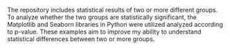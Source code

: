 The repository includes statistical results of two or more different groups. To analyze whether the two groups are statistically significant, the Matplotlib and Seaborn libraries in Python were utilized analyzed according to p-value. These examples aim to improve my ability to understand statistical differences between two or more groups.
